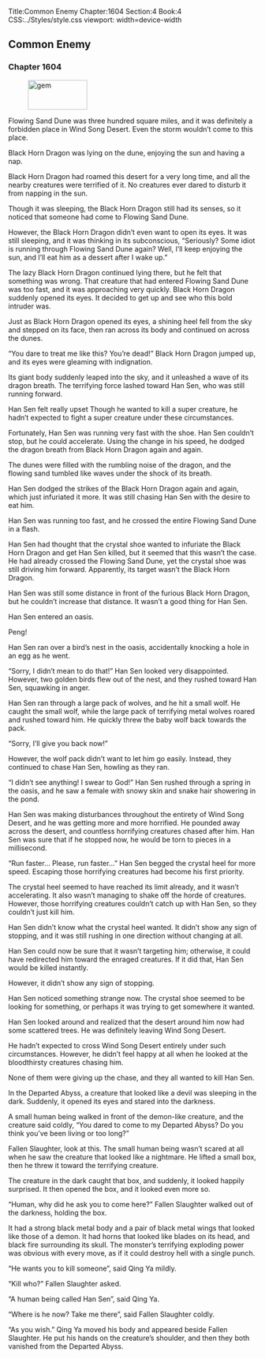 Title:Common Enemy 
Chapter:1604 
Section:4 
Book:4 
CSS:../Styles/style.css 
viewport: width=device-width
  
## Common Enemy
### Chapter 1604
  
<figure>
	<img src="../Images/gem.gif" alt="gem" id="gem" width="120" height="60" />
</figure>
  

  
Flowing Sand Dune was three hundred square miles, and it was definitely a forbidden place in Wind Song Desert. Even the storm wouldn’t come to this place.

Black Horn Dragon was lying on the dune, enjoying the sun and having a nap.

Black Horn Dragon had roamed this desert for a very long time, and all the nearby creatures were terrified of it. No creatures ever dared to disturb it from napping in the sun.

Though it was sleeping, the Black Horn Dragon still had its senses, so it noticed that someone had come to Flowing Sand Dune.

However, the Black Horn Dragon didn’t even want to open its eyes. It was still sleeping, and it was thinking in its subconscious, “Seriously? Some idiot is running through Flowing Sand Dune again? Well, I’ll keep enjoying the sun, and I’ll eat him as a dessert after I wake up.”

The lazy Black Horn Dragon continued lying there, but he felt that something was wrong. That creature that had entered Flowing Sand Dune was too fast, and it was approaching very quickly. Black Horn Dragon suddenly opened its eyes. It decided to get up and see who this bold intruder was.

Just as Black Horn Dragon opened its eyes, a shining heel fell from the sky and stepped on its face, then ran across its body and continued on across the dunes.

“You dare to treat me like this? You’re dead!” Black Horn Dragon jumped up, and its eyes were gleaming with indignation.

Its giant body suddenly leaped into the sky, and it unleashed a wave of its dragon breath. The terrifying force lashed toward Han Sen, who was still running forward.

Han Sen felt really upset Though he wanted to kill a super creature, he hadn’t expected to fight a super creature under these circumstances.

Fortunately, Han Sen was running very fast with the shoe. Han Sen couldn’t stop, but he could accelerate. Using the change in his speed, he dodged the dragon breath from Black Horn Dragon again and again.

The dunes were filled with the rumbling noise of the dragon, and the flowing sand tumbled like waves under the shock of its breath.

Han Sen dodged the strikes of the Black Horn Dragon again and again, which just infuriated it more. It was still chasing Han Sen with the desire to eat him.

Han Sen was running too fast, and he crossed the entire Flowing Sand Dune in a flash.

Han Sen had thought that the crystal shoe wanted to infuriate the Black Horn Dragon and get Han Sen killed, but it seemed that this wasn’t the case. He had already crossed the Flowing Sand Dune, yet the crystal shoe was still driving him forward. Apparently, its target wasn’t the Black Horn Dragon.

Han Sen was still some distance in front of the furious Black Horn Dragon, but he couldn’t increase that distance. It wasn’t a good thing for Han Sen.

Han Sen entered an oasis.

Peng!

Han Sen ran over a bird’s nest in the oasis, accidentally knocking a hole in an egg as he went.

“Sorry, I didn’t mean to do that!” Han Sen looked very disappointed. However, two golden birds flew out of the nest, and they rushed toward Han Sen, squawking in anger.

Han Sen ran through a large pack of wolves, and he hit a small wolf. He caught the small wolf, while the large pack of terrifying metal wolves roared and rushed toward him. He quickly threw the baby wolf back towards the pack.

“Sorry, I’ll give you back now!”

However, the wolf pack didn’t want to let him go easily. Instead, they continued to chase Han Sen, howling as they ran.

“I didn’t see anything! I swear to God!” Han Sen rushed through a spring in the oasis, and he saw a female with snowy skin and snake hair showering in the pond.

Han Sen was making disturbances throughout the entirety of Wind Song Desert, and he was getting more and more horrified. He pounded away across the desert, and countless horrifying creatures chased after him. Han Sen was sure that if he stopped now, he would be torn to pieces in a millisecond.

“Run faster… Please, run faster…” Han Sen begged the crystal heel for more speed. Escaping those horrifying creatures had become his first priority.

The crystal heel seemed to have reached its limit already, and it wasn’t accelerating. It also wasn’t managing to shake off the horde of creatures. However, those horrifying creatures couldn’t catch up with Han Sen, so they couldn’t just kill him.

Han Sen didn’t know what the crystal heel wanted. It didn’t show any sign of stopping, and it was still rushing in one direction without changing at all.

Han Sen could now be sure that it wasn’t targeting him; otherwise, it could have redirected him toward the enraged creatures. If it did that, Han Sen would be killed instantly.

However, it didn’t show any sign of stopping.

Han Sen noticed something strange now. The crystal shoe seemed to be looking for something, or perhaps it was trying to get somewhere it wanted.

Han Sen looked around and realized that the desert around him now had some scattered trees. He was definitely leaving Wind Song Desert.

He hadn’t expected to cross Wind Song Desert entirely under such circumstances. However, he didn’t feel happy at all when he looked at the bloodthirsty creatures chasing him.

None of them were giving up the chase, and they all wanted to kill Han Sen.

In the Departed Abyss, a creature that looked like a devil was sleeping in the dark. Suddenly, it opened its eyes and stared into the darkness.

A small human being walked in front of the demon-like creature, and the creature said coldly, “You dared to come to my Departed Abyss? Do you think you’ve been living or too long?”

Fallen Slaughter, look at this. The small human being wasn’t scared at all when he saw the creature that looked like a nightmare. He lifted a small box, then he threw it toward the terrifying creature.

The creature in the dark caught that box, and suddenly, it looked happily surprised. It then opened the box, and it looked even more so.

“Human, why did he ask you to come here?” Fallen Slaughter walked out of the darkness, holding the box.

It had a strong black metal body and a pair of black metal wings that looked like those of a demon. It had horns that looked like blades on its head, and black fire surrounding its skull. The monster’s terrifying exploding power was obvious with every move, as if it could destroy hell with a single punch.

“He wants you to kill someone”, said Qing Ya mildly.

“Kill who?” Fallen Slaughter asked.

“A human being called Han Sen”, said Qing Ya.

“Where is he now? Take me there”, said Fallen Slaughter coldly.

“As you wish.” Qing Ya moved his body and appeared beside Fallen Slaughter. He put his hands on the creature’s shoulder, and then they both vanished from the Departed Abyss.